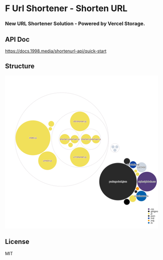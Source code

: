 # F Url Shortener - Shorten URL
### New URL Shortener Solution - Powered by Vercel Storage.


## API Doc
https://docs.1998.media/shortenurl-api/quick-start

## Structure
![diagram](https://raw.githubusercontent.com/1998code/shorten-url/main/diagram.svg)

## License
MIT
